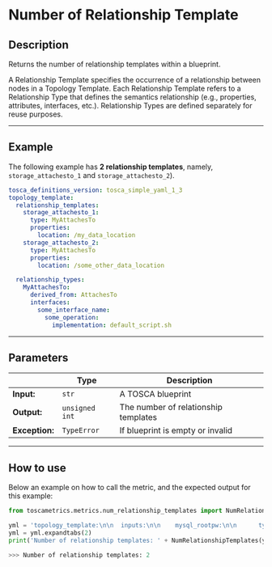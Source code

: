 # Number of Relationship Template

## Description

Returns the number of relationship templates within a blueprint. 

A Relationship Template specifies the occurrence of a relationship between nodes in a Topology Template. 
Each Relationship Template refers to a Relationship Type that defines the semantics relationship (e.g., properties, attributes, interfaces, etc.). 
Relationship Types are defined separately for reuse purposes.

---

## Example
The following example has **2 relationship templates**, namely, `storage_attachesto_1` and `storage_attachesto_2`).

``` yaml
tosca_definitions_version: tosca_simple_yaml_1_3
topology_template:
  relationship_templates:
    storage_attachesto_1:
      type: MyAttachesTo
      properties:
        location: /my_data_location
    storage_attachesto_2:
      type: MyAttachesTo
      properties:
        location: /some_other_data_location

  relationship_types:
    MyAttachesTo:
      derived_from: AttachesTo
      interfaces:
        some_interface_name:
          some_operation:
            implementation: default_script.sh
```

---

## Parameters


|   | **Type** | **Description** |
|---|---|---|
**Input:**| `str`| A TOSCA blueprint|
**Output:**| `unsigned int`| The number of relationship templates|
**Exception:**| `TypeError`| If blueprint is empty or invalid|

---

## How to use



Below an example on how to call the metric, and the expected output for this example:

```python
from toscametrics.metrics.num_relationship_templates import NumRelationshipTemplates

yml = 'topology_template:\n\n  inputs:\n\n    mysql_rootpw:\n\n      type: string\n\n    mysql_port:\n\n      type: integer\n\n    # rest omitted here for brevity\n\n \n\n  node_templates:\n\n    db_server:\n\n      type: tosca.nodes.Compute\n\n      # rest omitted here for brevity\n\n \n\n    mysql:\n\n      type: tosca.nodes.DBMS.MySQL'
yml = yml.expandtabs(2)
print('Number of relationship templates: ' + NumRelationshipTemplates(yml).count())

>>> Number of relationship templates: 2
```